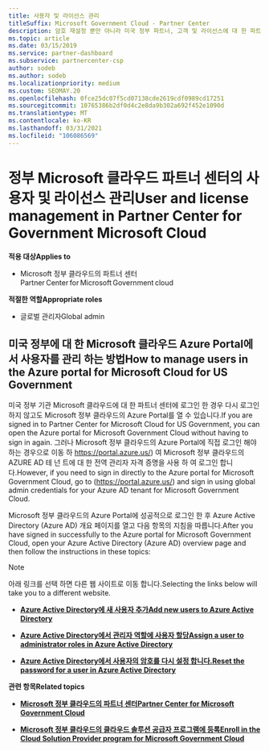 ```yaml
---
title: 사용자 및 라이선스 관리
titleSuffix: Microsoft Government Cloud - Partner Center
description: 암호 재설정 뿐만 아니라 미국 정부 파트너, 고객 및 라이선스에 대 한 파트너 센터 Microsoft 클라우드를 관리 하는 방법 및 위치를 알아봅니다.
ms.topic: article
ms.date: 03/15/2019
ms.service: partner-dashboard
ms.subservice: partnercenter-csp
author: sodeb
ms.author: sodeb
ms.localizationpriority: medium
ms.custom: SEOMAY.20
ms.openlocfilehash: 0fce25dc07f5cd07138cde2619cdf0989cd17251
ms.sourcegitcommit: 10765386b2df0d4c2e8da9b302a692f452e1090d
ms.translationtype: MT
ms.contentlocale: ko-KR
ms.lasthandoff: 03/31/2021
ms.locfileid: "106086569"
---
```

# <a name="user-and-license-management-in-partner-center-for-government-microsoft-cloud"></a><span data-ttu-id="27eef-103">정부 Microsoft 클라우드 파트너 센터의 사용자 및 라이선스 관리</span><span class="sxs-lookup"><span data-stu-id="27eef-103">User and license management in Partner Center for Government Microsoft Cloud</span></span>

<span data-ttu-id="27eef-104">**적용 대상**</span><span class="sxs-lookup"><span data-stu-id="27eef-104">**Applies to**</span></span>

- <span data-ttu-id="27eef-105">Microsoft 정부 클라우드의 파트너 센터</span><span class="sxs-lookup"><span data-stu-id="27eef-105">Partner Center for Microsoft Government cloud</span></span>

<span data-ttu-id="27eef-106">**적절한 역할**</span><span class="sxs-lookup"><span data-stu-id="27eef-106">**Appropriate roles**</span></span>

- <span data-ttu-id="27eef-107">글로벌 관리자</span><span class="sxs-lookup"><span data-stu-id="27eef-107">Global admin</span></span>

## <a name="how-to-manage-users-in-the-azure-portal-for-microsoft-cloud-for-us-government"></a><span data-ttu-id="27eef-108">미국 정부에 대 한 Microsoft 클라우드 Azure Portal에서 사용자를 관리 하는 방법</span><span class="sxs-lookup"><span data-stu-id="27eef-108">How to manage users in the Azure portal for Microsoft Cloud for US Government</span></span>

<span data-ttu-id="27eef-109">미국 정부 기관 Microsoft 클라우드에 대 한 파트너 센터에 로그인 한 경우 다시 로그인 하지 않고도 Microsoft 정부 클라우드의 Azure Portal를 열 수 있습니다.</span><span class="sxs-lookup"><span data-stu-id="27eef-109">If you are signed in to Partner Center for Microsoft Cloud for US Government, you can open the Azure portal for Microsoft Government Cloud without having to sign in again.</span></span> <span data-ttu-id="27eef-110">그러나 Microsoft 정부 클라우드의 Azure Portal에 직접 로그인 해야 하는 경우으로 이동 하 https://portal.azure.us/) 여 Microsoft 정부 클라우드의 AZURE AD 테 넌 트에 대 한 전역 관리자 자격 증명을 사용 하 여 로그인 합니다.</span><span class="sxs-lookup"><span data-stu-id="27eef-110">However, if you need to sign in directly to the Azure portal for Microsoft Government Cloud, go to (https://portal.azure.us/) and sign in using global admin credentials for your Azure AD tenant for Microsoft Government Cloud.</span></span>

<span data-ttu-id="27eef-111">Microsoft 정부 클라우드의 Azure Portal에 성공적으로 로그인 한 후 Azure Active Directory (Azure AD) 개요 페이지를 열고 다음 항목의 지침을 따릅니다.</span><span class="sxs-lookup"><span data-stu-id="27eef-111">After you have signed in successfully to the Azure portal for Microsoft Government Cloud, open your Azure Active Directory (Azure AD) overview page and then follow the instructions in these topics:</span></span>

> [!NOTE]  
> <span data-ttu-id="27eef-112">아래 링크를 선택 하면 다른 웹 사이트로 이동 합니다.</span><span class="sxs-lookup"><span data-stu-id="27eef-112">Selecting the links below will take you to a different website.</span></span> 

-  [<span data-ttu-id="27eef-113">**Azure Active Directory에 새 사용자 추가**</span><span class="sxs-lookup"><span data-stu-id="27eef-113">**Add new users to Azure Active Directory**</span></span>](/azure/active-directory/active-directory-users-create-azure-portal)

-  [<span data-ttu-id="27eef-114">**Azure Active Directory에서 관리자 역할에 사용자 할당**</span><span class="sxs-lookup"><span data-stu-id="27eef-114">**Assign a user to administrator roles in Azure Active Directory**</span></span>](/azure/active-directory/active-directory-users-assign-role-azure-portal)

-  [<span data-ttu-id="27eef-115">**Azure Active Directory에서 사용자의 암호를 다시 설정 합니다.**</span><span class="sxs-lookup"><span data-stu-id="27eef-115">**Reset the password for a user in Azure Active Directory**</span></span>](/azure/active-directory/active-directory-users-reset-password-azure-portal)

<span data-ttu-id="27eef-116">**관련 항목**</span><span class="sxs-lookup"><span data-stu-id="27eef-116">**Related topics**</span></span>

-  [<span data-ttu-id="27eef-117">**Microsoft 정부 클라우드의 파트너 센터**</span><span class="sxs-lookup"><span data-stu-id="27eef-117">**Partner Center for Microsoft Government Cloud**</span></span>](partner-center-for-microsoft-us-govt-cloud.md)

-  [<span data-ttu-id="27eef-118">**Microsoft 정부 클라우드의 클라우드 솔루션 공급자 프로그램에 등록**</span><span class="sxs-lookup"><span data-stu-id="27eef-118">**Enroll in the Cloud Solution Provider program for Microsoft Government Cloud**</span></span>](enroll-in-csp-for-microsoft-us-govt-cloud.md)